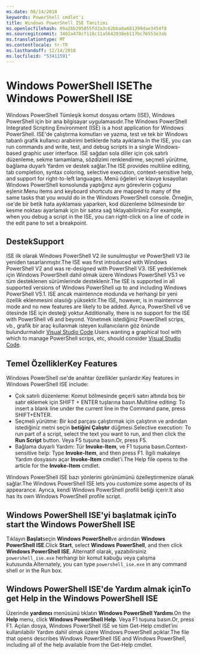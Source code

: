 ```yaml
---
ms.date: 08/14/2018
keywords: PowerShell cmdlet'i
title: Windows PowerShell ISE Tanıtımı
ms.openlocfilehash: 09a28b295855fd2a3c62bba8a681399dae3454f8
ms.sourcegitcommit: 3402a478cf118c11a5642038eb117bc76553e3ab
ms.translationtype: MT
ms.contentlocale: tr-TR
ms.lasthandoff: 12/14/2018
ms.locfileid: "53411591"
---
```

# <a name="the-windows-powershell-ise"></a><span data-ttu-id="41747-103">Windows PowerShell ISE</span><span class="sxs-lookup"><span data-stu-id="41747-103">The Windows PowerShell ISE</span></span>

<span data-ttu-id="41747-104">Windows PowerShell Tümleşik komut dosyası ortamı (ISE), Windows PowerShell için bir ana bilgisayar uygulamasıdır.</span><span class="sxs-lookup"><span data-stu-id="41747-104">The Windows PowerShell Integrated Scripting Environment (ISE) is a host application for Windows PowerShell.</span></span> <span data-ttu-id="41747-105">ISE'de çalıştırma komutları ve yazma, test ve tek bir Windows tabanlı grafik kullanıcı arabirimi betiklerde hata ayıklama.</span><span class="sxs-lookup"><span data-stu-id="41747-105">In the ISE, you can run commands and write, test, and debug scripts in a single Windows-based graphic user interface.</span></span> <span data-ttu-id="41747-106">ISE sağdan sola diller için çok satırlı düzenleme, sekme tamamlama, sözdizimi renklendirme, seçmeli yürütme, bağlama duyarlı Yardım ve destek sağlar.</span><span class="sxs-lookup"><span data-stu-id="41747-106">The ISE provides multiline editing, tab completion, syntax coloring, selective execution, context-sensitive help, and support for right-to-left languages.</span></span> <span data-ttu-id="41747-107">Menü öğeleri ve klavye kısayolları Windows PowerShell konsolunda yaptığınız aynı görevlerin çoğunu eşlenir.</span><span class="sxs-lookup"><span data-stu-id="41747-107">Menu items and keyboard shortcuts are mapped to many of the same tasks that you would do in the Windows PowerShell console.</span></span> <span data-ttu-id="41747-108">Örneğin, ıse'de bir betik hata ayıklaması yaparken, kod düzenleme bölmesinde bir kesme noktası ayarlamak için bir satıra sağ tıklayabilirsiniz.</span><span class="sxs-lookup"><span data-stu-id="41747-108">For example, when you debug a script in the ISE, you can right-click on a line of code in the edit pane to set a breakpoint.</span></span>

## <a name="support"></a><span data-ttu-id="41747-109">Destek</span><span class="sxs-lookup"><span data-stu-id="41747-109">Support</span></span>

<span data-ttu-id="41747-110">ISE ilk olarak Windows PowerShell V2 ile sunulmuştur ve PowerShell V3 ile yeniden tasarlanmıştır.</span><span class="sxs-lookup"><span data-stu-id="41747-110">The ISE was first introduced with Windows PowerShell V2 and was re-designed with PowerShell V3.</span></span> <span data-ttu-id="41747-111">ISE yedeklemek için Windows PowerShell dahil olmak üzere Windows PowerShell V5.1 ve tüm desteklenen sürümlerinde desteklenir.</span><span class="sxs-lookup"><span data-stu-id="41747-111">The ISE is supported in all supported versions of Windows PowerShell up to and including Windows PowerShell V5.1.</span></span> <span data-ttu-id="41747-112">ISE ancak maintennce modunda ve herhangi bir yeni özellik eklenmesini olasılığı yüksektir.</span><span class="sxs-lookup"><span data-stu-id="41747-112">The ISE, however, is in maintennce mode and no new features are likely to be added.</span></span>
<span data-ttu-id="41747-113">Ayrıca, PowerShell v6 ve ötesinde ISE için desteği yoktur.</span><span class="sxs-lookup"><span data-stu-id="41747-113">Additionally, there is no support for the ISE with PowerShell v6 and beyond.</span></span> <span data-ttu-id="41747-114">Yönetmek istediğiniz PowerShell scrips, vb., grafik bir araç kullanmak isteyen kullanıcıların göz önünde bulundurmalıdır [Visual Studio Code](https://code.visualstudio.com/).</span><span class="sxs-lookup"><span data-stu-id="41747-114">Users wanting a graphical tool with which to manage PowerShell scrips, etc, should consider [Visual Studio Code](https://code.visualstudio.com/).</span></span>

## <a name="key-features"></a><span data-ttu-id="41747-115">Temel Özellikler</span><span class="sxs-lookup"><span data-stu-id="41747-115">Key Features</span></span>

<span data-ttu-id="41747-116">Windows PowerShell ıse'de anahtar özellikler şunlardır:</span><span class="sxs-lookup"><span data-stu-id="41747-116">Key features in Windows PowerShell ISE include:</span></span>

- <span data-ttu-id="41747-117">Çok satırlı düzenleme: Komut bölmesinde geçerli satırı altında boş bir satır eklemek için SHIFT + ENTER tuşlarına basın.</span><span class="sxs-lookup"><span data-stu-id="41747-117">Multiline editing: To insert a blank line under the current line in the Command pane, press SHIFT+ENTER.</span></span>
- <span data-ttu-id="41747-118">Seçmeli yürütme: Bir kod parçası çalıştırmak için çalıştırın ve ardından istediğiniz metni seçin **betiğini Çalıştır** düğmesi.</span><span class="sxs-lookup"><span data-stu-id="41747-118">Selective execution: To run part of a script, select the text you want to run, and then click the **Run Script** button.</span></span> <span data-ttu-id="41747-119">Veya F5 tuşuna basın.</span><span class="sxs-lookup"><span data-stu-id="41747-119">Or, press F5.</span></span>
- <span data-ttu-id="41747-120">Bağlama duyarlı Yardım: Tür **Invoke-Item**, ve F1 tuşuna basın.</span><span class="sxs-lookup"><span data-stu-id="41747-120">Context-sensitive help: Type **Invoke-Item**, and then press F1.</span></span> <span data-ttu-id="41747-121">İlgili makaleye Yardım dosyasını açar **Invoke-Item** cmdlet'i.</span><span class="sxs-lookup"><span data-stu-id="41747-121">The Help file opens to the article for the **Invoke-Item** cmdlet.</span></span>

<span data-ttu-id="41747-122">Windows PowerShell ISE bazı yönlerini görünümünü özelleştirmenize olanak sağlar.</span><span class="sxs-lookup"><span data-stu-id="41747-122">The Windows PowerShell ISE lets you customize some aspects of its appearance.</span></span> <span data-ttu-id="41747-123">Ayrıca, kendi Windows PowerShell profili betiği içerir.</span><span class="sxs-lookup"><span data-stu-id="41747-123">It also has its own Windows PowerShell profile script.</span></span>

## <a name="to-start-the-windows-powershell-ise"></a><span data-ttu-id="41747-124">Windows PowerShell ISE'yi başlatmak için</span><span class="sxs-lookup"><span data-stu-id="41747-124">To start the Windows PowerShell ISE</span></span>

<span data-ttu-id="41747-125">Tıklayın **Başlat**seçin **Windows PowerShell**ve ardından **Windows PowerShell ISE**.</span><span class="sxs-lookup"><span data-stu-id="41747-125">Click **Start**, select **Windows PowerShell**, and then click **Windows PowerShell ISE**.</span></span>
<span data-ttu-id="41747-126">Alternatif olarak, yazabilirsiniz `powershell_ise.exe` herhangi bir komut kabuğu veya çalışma kutusunda.</span><span class="sxs-lookup"><span data-stu-id="41747-126">Alternately, you can type `powershell_ise.exe` in any command shell or in the Run box.</span></span>

## <a name="to-get-help-in-the-windows-powershell-ise"></a><span data-ttu-id="41747-127">Windows PowerShell ISE'de Yardım almak için</span><span class="sxs-lookup"><span data-stu-id="41747-127">To get Help in the Windows PowerShell ISE</span></span>

<span data-ttu-id="41747-128">Üzerinde **yardımcı** menüsünü tıklatın **Windows PowerShell Yardımı**.</span><span class="sxs-lookup"><span data-stu-id="41747-128">On the **Help** menu, click **Windows PowerShell Help**.</span></span> <span data-ttu-id="41747-129">Veya F1 tuşuna basın.</span><span class="sxs-lookup"><span data-stu-id="41747-129">Or, press F1.</span></span> <span data-ttu-id="41747-130">Açılan dosya, Windows PowerShell ISE ve tüm Get-Help cmdlet'ini kullanılabilir Yardım dahil olmak üzere Windows PowerShell açıklar.</span><span class="sxs-lookup"><span data-stu-id="41747-130">The file that opens describes Windows PowerShell ISE and Windows PowerShell, including all of the help available from the Get-Help cmdlet.</span></span>
